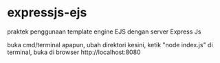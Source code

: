 # expressjs-ejs
praktek penggunaan template engine EJS dengan server Express Js

buka cmd/terminal apapun,
ubah direktori kesini,
ketik "node index.js" di terminal,
buka di browser http://localhost:8080 
